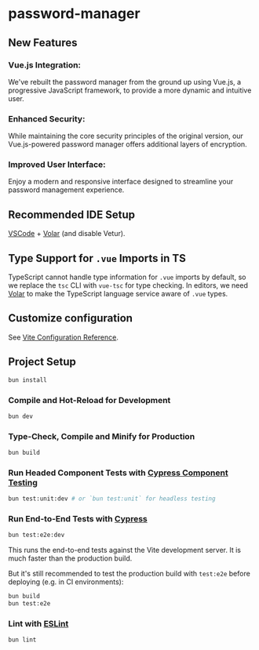 # password-manager

## New Features

### Vue.js Integration: 
We've rebuilt the password manager from the ground up using Vue.js, a progressive JavaScript framework, to provide a more dynamic and intuitive user.

### Enhanced Security: 
While maintaining the core security principles of the original version, our Vue.js-powered password manager offers additional layers of encryption.

### Improved User Interface: 
Enjoy a modern and responsive interface designed to streamline your password management experience.

## Recommended IDE Setup

[VSCode](https://code.visualstudio.com/) + [Volar](https://marketplace.visualstudio.com/items?itemName=Vue.volar) (and disable Vetur).

## Type Support for `.vue` Imports in TS

TypeScript cannot handle type information for `.vue` imports by default, so we replace the `tsc` CLI with `vue-tsc` for type checking. In editors, we need [Volar](https://marketplace.visualstudio.com/items?itemName=Vue.volar) to make the TypeScript language service aware of `.vue` types.

## Customize configuration

See [Vite Configuration Reference](https://vitejs.dev/config/).

## Project Setup

```sh
bun install
```

### Compile and Hot-Reload for Development

```sh
bun dev
```

### Type-Check, Compile and Minify for Production

```sh
bun build
```

### Run Headed Component Tests with [Cypress Component Testing](https://on.cypress.io/component)

```sh
bun test:unit:dev # or `bun test:unit` for headless testing
```

### Run End-to-End Tests with [Cypress](https://www.cypress.io/)

```sh
bun test:e2e:dev
```

This runs the end-to-end tests against the Vite development server.
It is much faster than the production build.

But it's still recommended to test the production build with `test:e2e` before deploying (e.g. in CI environments):

```sh
bun build
bun test:e2e
```

### Lint with [ESLint](https://eslint.org/)

```sh
bun lint
```
